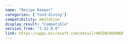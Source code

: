 ```yaml
---
name: "Recipe Keeper"
categories: ['food-dining']
compatibility: emulation
display_result: "Compatible"
version_from: "3.42.0.0"
link: https://apps.microsoft.com/detail/9WZDNCRDKNKB
---
```


